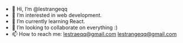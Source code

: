 - 👋 Hi, I’m @lestrangeqq
- 👀 I’m interested in web development.
- 🌱 I’m currently learning React.
- 💞️ I’m looking to collaborate on everything :)
- 📫 How to reach me: lestraeqq@gmail.com lestrangeqq@gmail.com

<!---
lestrangeqq/lestrangeqq is a ✨ special ✨ repository because its `README.md` (this file) appears on your GitHub profile.
You can click the Preview link to take a look at your changes.
--->

